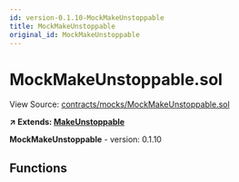 ```yaml
---
id: version-0.1.10-MockMakeUnstoppable
title: MockMakeUnstoppable
original_id: MockMakeUnstoppable
---
```


# MockMakeUnstoppable.sol

View Source: [contracts/mocks/MockMakeUnstoppable.sol](../../contracts/mocks/MockMakeUnstoppable.sol)

**↗ Extends: [MakeUnstoppable](MakeUnstoppable.md)**

**MockMakeUnstoppable** - version: 0.1.10

## Functions

